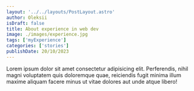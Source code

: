 ```yaml
---
layout: '../../layouts/PostLayout.astro'
author: Oleksii
isDraft: false
title: About experience in web dev
image: ./images/experience.jpg
tags: ['myExperience']
categories: ['stories']
publishDate: 20/10/2023
---
```


Lorem ipsum dolor sit amet consectetur adipisicing elit. 
Perferendis, nihil magni voluptatem quis doloremque quae, 
reiciendis fugit minima illum maxime aliquam facere minus 
ut vitae dolores aut unde atque libero!
